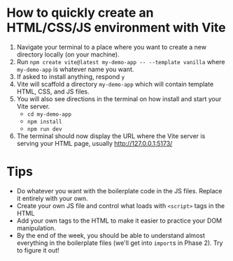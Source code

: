 # How to quickly create an HTML/CSS/JS environment with Vite

1. Navigate your terminal to a place where you want to create a new directory locally (on your machine).
2. Run `npm create vite@latest my-demo-app -- --template vanilla` where `my-demo-app` is whatever name you want.
3. If asked to install anything, respond `y`
4. Vite will scaffold a directory `my-demo-app` which will contain template HTML, CSS, and JS files.
5. You will also see directions in the terminal on how install and start your Vite server.
    - `cd my-demo-app`
    - `npm install`
    - `npm run dev`
6. The terminal should now display the URL where the Vite server is serving your HTML page, usually http://127.0.0.1:5173/

# Tips

- Do whatever you want with the boilerplate code in the JS files.  Replace it entirely with your own.
- Create your own JS file and control what loads with `<script>` tags in the HTML
- Add your own tags to the HTML to make it easier to practice your DOM manipulation.
- By the end of the week, you should be able to understand almost everything in the boilerplate files (we'll get into `import`s in Phase 2). Try to figure it out!